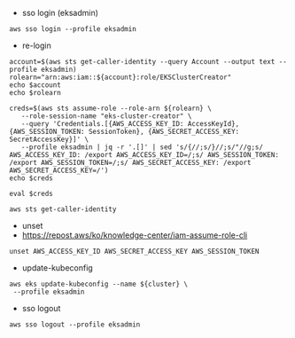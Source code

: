 * sso login (eksadmin)
```
aws sso login --profile eksadmin
```

* re-login
```
account=$(aws sts get-caller-identity --query Account --output text --profile eksadmin)
rolearn="arn:aws:iam::${account}:role/EKSClusterCreator"
echo $account
echo $rolearn
```
```
creds=$(aws sts assume-role --role-arn ${rolearn} \
   --role-session-name "eks-cluster-creator" \
   --query 'Credentials.[{AWS_ACCESS_KEY_ID: AccessKeyId}, {AWS_SESSION_TOKEN: SessionToken}, {AWS_SECRET_ACCESS_KEY: SecretAccessKey}]' \
   --profile eksadmin | jq -r '.[]' | sed 's/{//;s/}//;s/"//g;s/ AWS_ACCESS_KEY_ID: /export AWS_ACCESS_KEY_ID=/;s/ AWS_SESSION_TOKEN: /export AWS_SESSION_TOKEN=/;s/ AWS_SECRET_ACCESS_KEY: /export AWS_SECRET_ACCESS_KEY=/')
echo $creds
```
```
eval $creds

aws sts get-caller-identity

```
* unset
* https://repost.aws/ko/knowledge-center/iam-assume-role-cli
```
unset AWS_ACCESS_KEY_ID AWS_SECRET_ACCESS_KEY AWS_SESSION_TOKEN
```

* update-kubeconfig
```
aws eks update-kubeconfig --name ${cluster} \
 --profile eksadmin
```

* sso logout
```
aws sso logout --profile eksadmin
```
